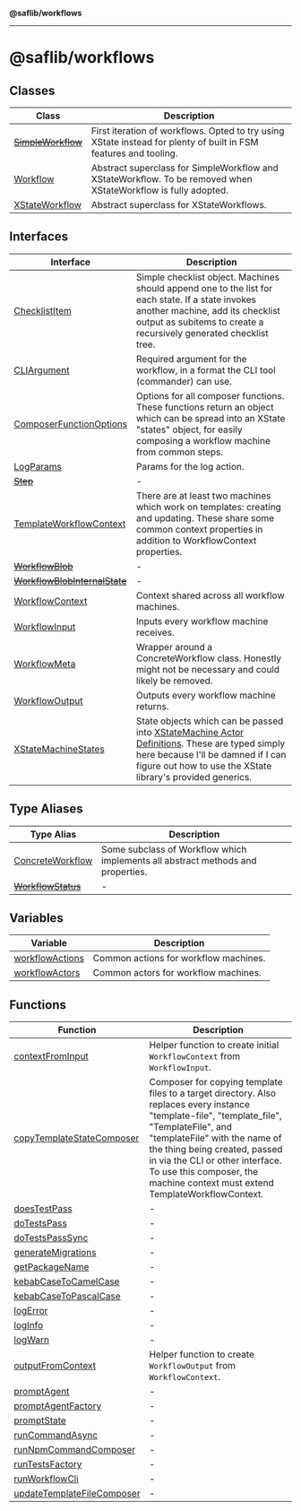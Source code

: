 **@saflib/workflows**

***

# @saflib/workflows

## Classes

| Class | Description |
| ------ | ------ |
| [~~SimpleWorkflow~~](classes/SimpleWorkflow.md) | First iteration of workflows. Opted to try using XState instead for plenty of built in FSM features and tooling. |
| [Workflow](classes/Workflow.md) | Abstract superclass for SimpleWorkflow and XStateWorkflow. To be removed when XStateWorkflow is fully adopted. |
| [XStateWorkflow](classes/XStateWorkflow.md) | Abstract superclass for XStateWorkflows. |

## Interfaces

| Interface | Description |
| ------ | ------ |
| [ChecklistItem](interfaces/ChecklistItem.md) | Simple checklist object. Machines should append one to the list for each state. If a state invokes another machine, add its checklist output as subitems to create a recursively generated checklist tree. |
| [CLIArgument](interfaces/CLIArgument.md) | Required argument for the workflow, in a format the CLI tool (commander) can use. |
| [ComposerFunctionOptions](interfaces/ComposerFunctionOptions.md) | Options for all composer functions. These functions return an object which can be spread into an XState "states" object, for easily composing a workflow machine from common steps. |
| [LogParams](interfaces/LogParams.md) | Params for the log action. |
| [~~Step~~](interfaces/Step.md) | - |
| [TemplateWorkflowContext](interfaces/TemplateWorkflowContext.md) | There are at least two machines which work on templates: creating and updating. These share some common context properties in addition to WorkflowContext properties. |
| [~~WorkflowBlob~~](interfaces/WorkflowBlob.md) | - |
| [~~WorkflowBlobInternalState~~](interfaces/WorkflowBlobInternalState.md) | - |
| [WorkflowContext](interfaces/WorkflowContext.md) | Context shared across all workflow machines. |
| [WorkflowInput](interfaces/WorkflowInput.md) | Inputs every workflow machine receives. |
| [WorkflowMeta](interfaces/WorkflowMeta.md) | Wrapper around a ConcreteWorkflow class. Honestly might not be necessary and could likely be removed. |
| [WorkflowOutput](interfaces/WorkflowOutput.md) | Outputs every workflow machine returns. |
| [XStateMachineStates](interfaces/XStateMachineStates.md) | State objects which can be passed into [XStateMachine Actor Definitions](https://stately.ai/docs/state-machine-actors). These are typed simply here because I'll be damned if I can figure out how to use the XState library's provided generics. |

## Type Aliases

| Type Alias | Description |
| ------ | ------ |
| [ConcreteWorkflow](type-aliases/ConcreteWorkflow.md) | Some subclass of Workflow which implements all abstract methods and properties. |
| [~~WorkflowStatus~~](type-aliases/WorkflowStatus.md) | - |

## Variables

| Variable | Description |
| ------ | ------ |
| [workflowActions](variables/workflowActions.md) | Common actions for workflow machines. |
| [workflowActors](variables/workflowActors.md) | Common actors for workflow machines. |

## Functions

| Function | Description |
| ------ | ------ |
| [contextFromInput](functions/contextFromInput.md) | Helper function to create initial `WorkflowContext` from `WorkflowInput`. |
| [copyTemplateStateComposer](functions/copyTemplateStateComposer.md) | Composer for copying template files to a target directory. Also replaces every instance "template-file", "template_file", "TemplateFile", and "templateFile" with the name of the thing being created, passed in via the CLI or other interface. To use this composer, the machine context must extend TemplateWorkflowContext. |
| [doesTestPass](functions/doesTestPass.md) | - |
| [doTestsPass](functions/doTestsPass.md) | - |
| [doTestsPassSync](functions/doTestsPassSync.md) | - |
| [generateMigrations](functions/generateMigrations.md) | - |
| [getPackageName](functions/getPackageName.md) | - |
| [kebabCaseToCamelCase](functions/kebabCaseToCamelCase.md) | - |
| [kebabCaseToPascalCase](functions/kebabCaseToPascalCase.md) | - |
| [logError](functions/logError.md) | - |
| [logInfo](functions/logInfo.md) | - |
| [logWarn](functions/logWarn.md) | - |
| [outputFromContext](functions/outputFromContext.md) | Helper function to create `WorkflowOutput` from `WorkflowContext`. |
| [promptAgent](functions/promptAgent.md) | - |
| [promptAgentFactory](functions/promptAgentFactory.md) | - |
| [promptState](functions/promptState.md) | - |
| [runCommandAsync](functions/runCommandAsync.md) | - |
| [runNpmCommandComposer](functions/runNpmCommandComposer.md) | - |
| [runTestsFactory](functions/runTestsFactory.md) | - |
| [runWorkflowCli](functions/runWorkflowCli.md) | - |
| [updateTemplateFileComposer](functions/updateTemplateFileComposer.md) | - |
